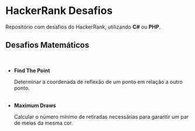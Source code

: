 <h1>HackerRank Desafios</h1>

<p>Repositório com desafios do HackerRank, utilizando <strong>C#</strong> ou <strong>PHP</strong>.</p>

<h2>Desafios Matemáticos</h2>

<br>

<ul>
  <li>
    <strong>Find The Point</strong><br>
      <p>Determinar a coordenada de reflexão de um ponto em relação a outro ponto.</p>
  </li>
  
  <br>
  
  <li>
    <strong>Maximum Draws</strong><br>
      <p>Calcular o número mínimo de retiradas necessárias para garantir um par de meias da mesma cor.</p>
  </li>
  
</ul>
